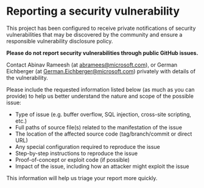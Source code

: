 # Reporting a security vulnerability

This project has been configured to receive private notifications of security vulnerabilities that may be discovered by the community and ensure a responsible vulnerability disclosure policy. 

**Please do not report security vulnerabilities through public GitHub issues.**

Contact Abinav Rameesh (at abramees@microsoft.com), or German Eichberger (at German.Eichberger@microsoft.com) privately with details of the vulnerability.

Please include the requested information listed below (as much as you can provide) to help us better understand the nature and scope of the possible issue:

  * Type of issue (e.g. buffer overflow, SQL injection, cross-site scripting, etc.)
  * Full paths of source file(s) related to the manifestation of the issue
  * The location of the affected source code (tag/branch/commit or direct URL)
  * Any special configuration required to reproduce the issue
  * Step-by-step instructions to reproduce the issue
  * Proof-of-concept or exploit code (if possible)
  * Impact of the issue, including how an attacker might exploit the issue

This information will help us triage your report more quickly.